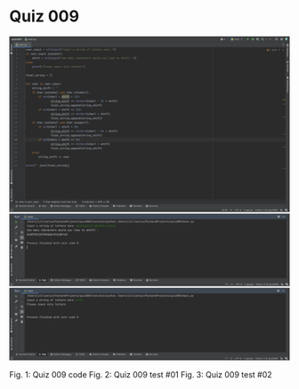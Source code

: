 # Quiz 009

![](quiz009.png)
![](quiz009output.png)
![](quiz009output2.png)

Fig. 1: Quiz 009 code
Fig. 2: Quiz 009 test #01
Fig. 3: Quiz 009 test #02
